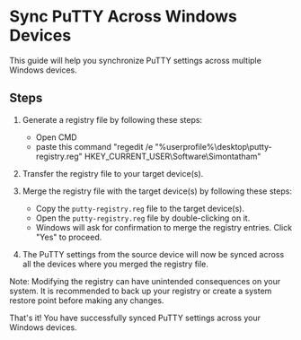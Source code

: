 # Sync PuTTY Across Windows Devices

This guide will help you synchronize PuTTY settings across multiple Windows devices.

## Steps

1. Generate a registry file by following these steps:
   - Open CMD
   - paste this command "regedit /e "%userprofile%\desktop\putty-registry.reg" HKEY_CURRENT_USER\Software\Simontatham"

2. Transfer the registry file to your target device(s).

3. Merge the registry file with the target device(s) by following these steps:
   - Copy the `putty-registry.reg` file to the target device(s).
   - Open the `putty-registry.reg` file by double-clicking on it.
   - Windows will ask for confirmation to merge the registry entries. Click "Yes" to proceed.

4. The PuTTY settings from the source device will now be synced across all the devices where you merged the registry file.

Note: Modifying the registry can have unintended consequences on your system. It is recommended to back up your registry or create a system restore point before making any changes.

That's it! You have successfully synced PuTTY settings across your Windows devices.
